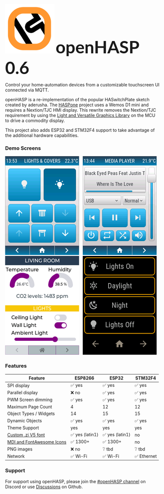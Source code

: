 <img src="assets/images/logo.png" style="width:10rem"></img>
<span style="font-family: 'Lato', 'Arial', helvetica;  font-size: 400%; font-weight: bold">openHASP 0.6<span>

Control your home-automation devices from a customizable touchscreen UI connected via MQTT.

openHASP is a re-implementation of the popular HASwitchPlate sketch created by aderusha.
The [HASPone][1] project uses a Wemos D1 mini and requires a Nextion/TJC HMI display.
This rewrite removes the Nextion/TJC requirement by using the [Light and Versatile Graphics Library][2]
on the MCU to drive a commodity display.

This project also adds ESP32 and STM32F4 support to take advantage of the additional hardware capabilities.

### Demo Screens

[![screenshot](assets/images/screenshots/demo_switches_covers.png)](custom-component/sampl_conf#some-basic-controls) &nbsp; 
[![screenshot](assets/images/screenshots/demo_mediaplayer.png)](custom-component/sampl_conf#media-player) &nbsp;     
[![Screenshot](assets/images/screenshots/lanbon.png)](example-dashui) &nbsp;
[![Screenshot](assets/images/screenshots/demo_jaffa1.png)](integration_openhab) &nbsp; 

### Features

| Feature                 | ESP8266 | ESP32   | STM32F4
|-------------------------|---------|---------|----------
| SPI display             | :white_check_mark: yes | :white_check_mark: yes | :white_check_mark: yes
| Parallel display        | :x: no | :white_check_mark: yes | :white_check_mark: yes
| PWM Screen dimming      | :white_check_mark: yes | :white_check_mark: yes | :white_check_mark: yes
| Maximum Page Count      | 4       | 12 | 12
| Object Types / Widgets  | 14      | 15 | 15
| Dynamic Objects         | :white_check_mark: yes | :white_check_mark: yes | :white_check_mark: yes
| Theme Support           | yes     | yes     | yes
| [Custom .zi V5 font][4] | :white_check_mark: yes (latin1) | :white_check_mark: yes (latin1) | no
| [MDI and FontAwesome Icons][5]  | :white_check_mark: 1300+ | :white_check_mark: 1300+ | no
| PNG images              | :x: no | :grey_question: tbd | :grey_question: tbd 
| Network                 | :white_check_mark: Wi-Fi | :white_check_mark: Wi-Fi | :white_check_mark: Ethernet

### Support

For support using openHASP, please join the [#openHASP channel][6] on Discord
or use [Discussions][3] on Github.



[1]: https://github.com/HASwitchPlate/HASPone
[2]: https://github.com/lvgl/lvgl
[3]: https://github.com/HASwitchPlate/openHASP/discussions
[4]: https://github.com/fvanroie/HMI-Font-Pack/releases
[5]: https://fontawesome.com/cheatsheet/
[6]: https://discord.gg/VCWyuhF
